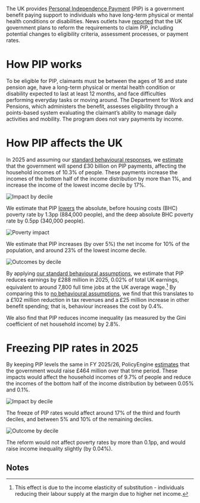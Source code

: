 The UK provides [Personal Independence Payment](https://www.gov.uk/pip) (PIP) is a government benefit paying support to individuals who have long-term physical or mental health conditions or disabilities. News outlets have [reported](https://www.itv.com/news/2025-03-07/government-to-make-6bn-welfare-savings-with-benefits-shake-up) that the UK government plans to reform the requirements to claim PIP, including potential changes to eligibility criteria, assessment processes, or payment rates.

# How PIP works

To be eligible for PIP, claimants must be between the ages of 16 and state pension age, have a long-term physical or mental health condition or disability expected to last at least 12 months, and face difficulties performing everyday tasks or moving around. The Department for Work and Pensions, which administers the benefit, assesses eligibility through a points-based system evaluating the claimant’s ability to manage daily activities and mobility. The program does not vary payments by income.

# How PIP affects the UK

In 2025 and assuming our [standard behavioural responses](https://policyengine.org/uk/research/behavioural-responses), we [estimate](https://policyengine.org/uk/policy?focus=policyOutput.policyBreakdown&reform=1&baseline=78633&timePeriod=2025&region=uk) that the government will spend £30 billion on PIP payments, affecting the household incomes of 10.3% of people. These payments increase the incomes of the bottom half of the income distribution by more than 1%, and increase the income of the lowest income decile by 17%.

![Impact by decile](/images/posts/pip-and-freeze/image_1.png)

We estimate that PIP [lowers](https://policyengine.org/uk/policy?focus=policyOutput.povertyImpact.regular.byAge&reform=1&baseline=78633&timePeriod=2025&region=uk) the absolute, before housing costs (BHC) poverty rate by 1.3pp (884,000 people), and the deep absolute BHC poverty rate by 0.5pp (340,000 people).

![Poverty impact](/images/posts/pip-and-freeze/image_2.png)

We estimate that PIP increases (by over 5%) the net income for 10% of the population, and around 23% of the lowest income decile.

![Outcomes by decile](/images/posts/pip-and-freeze/image_3.png)

By applying [our standard behavioural assumptions](https://policyengine.org/uk/research/behavioural-responses), we estimate that PIP reduces earnings by £288 million in 2025, 0.02% of total UK earnings, equivalent to around 7,800 full time jobs at the UK average wage.[^1] By comparing this to [no behavioural assumptions](https://policyengine.org/uk/policy?focus=policyOutput.policyBreakdown&reform=1&baseline=78632&timePeriod=2025&region=uk), we find that this translates to a £102 million reduction in tax revenues and a £25 million increase in other benefit spending; that is, behaviour increases the cost by 0.4%.

We also find that PIP reduces income inequality (as measured by the Gini coefficient of net household income) by 2.8%.

# Freezing PIP rates in 2025

By keeping PIP levels the same in FY 2025/26, PolicyEngine [estimates](https://policyengine.org/uk/policy?focus=policyOutput.policyBreakdown&reform=78417&baseline=1&timePeriod=2025&region=uk) that the government would raise £464 million over that time period. These impacts would affect the household incomes of 9.7% of people and reduce the incomes of the bottom half of the income distribution by between 0.05% and 0.1%.

![Impact by decile](/images/posts/pip-and-freeze/image_4.png)

The freeze of PIP rates would affect around 17% of the third and fourth deciles, and between 5% and 10% of the remaining deciles.

![Outcome by decile](/images/posts/pip-and-freeze/image_5.png)

The reform would not affect poverty rates by more than 0.1pp, and would raise income inequality slightly (by 0.04%).

## Notes

[^1]: This effect is due to the income elasticity of substitution - individuals reducing their labour supply at the margin due to higher net income.
